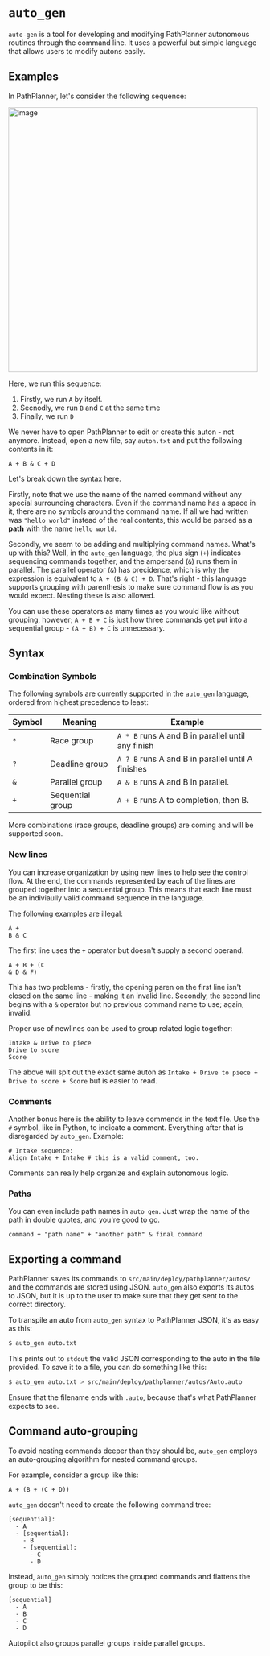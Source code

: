 # `auto_gen`

`auto-gen` is a tool for developing and modifying PathPlanner autonomous routines through the command line. It uses a powerful but simple language that allows users to modify autons easily.

## Examples

In PathPlanner, let's consider the following sequence:

<img width="496" height="526" alt="image" src="https://github.com/user-attachments/assets/2276b3ba-6ea7-4e9f-b437-13530e8ff978" />

Here, we run this sequence:

1. Firstly, we run `A` by itself.
2. Secnodly, we run `B` and `C` at the same time
3. Finally, we run `D`

We never have to open PathPlanner to edit or create this auton - not anymore. Instead, open a new file, say `auton.txt` and put the following contents in it:

```text
A + B & C + D
```

Let's break down the syntax here.

Firstly, note that we use the name of the named command without any special surrounding characters.
Even if the command name has a space in it, there are no symbols around the command name.
If all we had written was `"hello world"` instead of the real contents, this would be parsed as a **path** with the name `hello world`.

Secondly, we seem to be adding and multiplying command names.
What's up with this?
Well, in the `auto_gen` language, the plus sign (`+`) indicates sequencing commands together, and the ampersand (`&`) runs them in parallel.
The parallel operator (`&`) has precidence, which is why the expression is equivalent to `A + (B & C) + D`.
That's right - this language supports grouping with parenthesis to make sure command flow is as you would expect.
Nesting these is also allowed.

You can use these operators as many times as you would like without grouping, however; `A + B + C` is just how three commands get put into a sequential group - `(A + B) + C` is unnecessary.

## Syntax

### Combination Symbols

The following symbols are currently supported in the `auto_gen` language, ordered from highest precedence to least:

| Symbol | Meaning | Example |
| -- | -- | -- |
| `*` | Race group | `A * B` runs A and B in parallel until any finish |
| `?` | Deadline group | `A ? B` runs A and B in parallel until A finishes |
| `&` | Parallel group | `A & B` runs A and B in parallel. |
| `+` | Sequential group | `A + B` runs A to completion, then B. |

More combinations (race groups, deadline groups) are coming and will be supported soon.

### New lines

You can increase organization by using new lines to help see the control flow.
At the end, the commands represented by each of the lines are grouped together into a sequential group.
This means that each line must be an indiviaully valid command sequence in the language.

The following examples are illegal:

```text
A +
B & C
```

The first line uses the `+` operator but doesn't supply a second operand.

```text
A + B + (C
& D & F)
```

This has two problems - firstly, the opening paren on the first line isn't closed on the same line - making it an invalid line.
Secondly, the second line begins with a `&` operator but no previous command name to use; again, invalid.

Proper use of newlines can be used to group related logic together:

```text
Intake & Drive to piece
Drive to score
Score
```

The above will spit out the exact same auton as `Intake + Drive to piece + Drive to score + Score` but is easier to read.

### Comments

Another bonus here is the ability to leave commends in the text file.
Use the `#` symbol, like in Python, to indicate a comment.
Everything after that is disregarded by `auto_gen`.
Example:

```text
# Intake sequence:
Align Intake + Intake # this is a valid comment, too.
```

Comments can really help organize and explain autonomous logic.

### Paths

You can even include path names in `auto_gen`. Just wrap the name of the path
in double quotes, and you're good to go.

```text
command + "path name" + "another path" & final command
```

## Exporting a command

PathPlanner saves its commands to `src/main/deploy/pathplanner/autos/` and the commands are stored using JSON.
`auto_gen` also exports its autos to JSON, but it is up to the user to make sure that they get sent to the correct directory.

To transpile an auto from `auto_gen` syntax to PathPlanner JSON, it's as easy as this:

```sh
$ auto_gen auto.txt
```

This prints out to `stdout` the valid JSON corresponding to the auto in the file provided. To save it to a file, you can do something like this:

```sh
$ auto_gen auto.txt > src/main/deploy/pathplanner/autos/Auto.auto
```

Ensure that the filename ends with `.auto`, because that's what PathPlanner expects to see.

## Command auto-grouping

To avoid nesting commands deeper than they should be, `auto_gen` employs an auto-grouping algorithm for nested command groups.

For example, consider a group like this:

```text
A + (B + (C + D))
```

`auto_gen` doesn't need to create the following command tree:

```text
[sequential]:
  - A
  - [sequential]:
    - B
    - [sequential]:
      - C
      - D
```

Instead, `auto_gen` simply notices the grouped commands and flattens the group to be this:

```text
[sequential]
  - A
  - B
  - C
  - D
```

Autopilot also groups parallel groups inside parallel groups.

